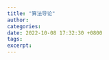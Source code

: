 ```yaml
---
title: "算法导论"
author: 
categories: 
date: 2022-10-08 17:32:30 +0800
tags: 
excerpt: 
---
```











